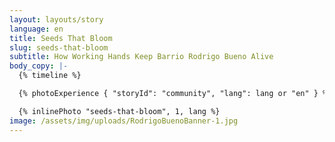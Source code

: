 ```yaml
---
layout: layouts/story
language: en
title: Seeds That Bloom
slug: seeds-that-bloom
subtitle: How Working Hands Keep Barrio Rodrigo Bueno Alive
body_copy: |-
  {% timeline %}

  {% photoExperience { "storyId": "community", "lang": lang or "en" } %}

  {% inlinePhoto "seeds-that-bloom", 1, lang %}
image: /assets/img/uploads/RodrigoBuenoBanner-1.jpg
---
```

